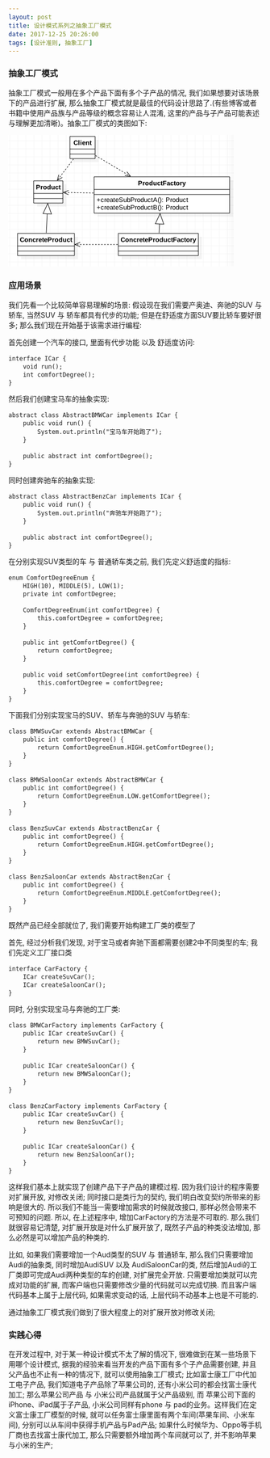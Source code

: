 ```yaml
---
layout: post
title: 设计模式系列之抽象工厂模式
date: 2017-12-25 20:26:00
tags: [设计准则, 抽象工厂]
---
```


### 抽象工厂模式

抽象工厂模式一般用在多个产品下面有多个子产品的情况, 我们如果想要对该场景下的产品进行扩展, 那么抽象工厂模式就是最佳的代码设计思路了.(有些博客或者书籍中使用产品族与产品等级的概念容易让人混淆, 这里的产品与子产品可能表述与理解更加清晰)。抽象工厂模式的类图如下:

![抽象工厂模式类图](/assets/images/2017-12-25-design-pattern-abstract-factory.png)

### 应用场景

我们先看一个比较简单容易理解的场景: 假设现在我们需要产奥迪、奔驰的SUV 与 轿车, 当然SUV 与 轿车都具有代步的功能; 但是在舒适度方面SUV要比轿车要好很多; 那么我们现在开始基于该需求进行编程:

首先创建一个汽车的接口, 里面有代步功能 以及 舒适度访问:

    interface ICar {
        void run();
        int comfortDegree();
    }

然后我们创建宝马车的抽象实现:


    abstract class AbstractBMWCar implements ICar {
        public void run() {
            System.out.println("宝马车开始跑了");
        }

        public abstract int comfortDegree();
    }


同时创建奔驰车的抽象实现:


    abstract class AbstractBenzCar implements ICar {
        public void run() {
            System.out.println("奔驰车开始跑了");
        }

        public abstract int comfortDegree();
    }


在分别实现SUV类型的车 与 普通轿车类之前, 我们先定义舒适度的指标:


    enum ComfortDegreeEnum {
        HIGH(10), MIDDLE(5), LOW(1);
        private int comfortDegree;

        ComfortDegreeEnum(int comfortDegree) {
            this.comfortDegree = comfortDegree;
        }

        public int getComfortDegree() {
            return comfortDegree;
        }

        public void setComfortDegree(int comfortDegree) {
            this.comfortDegree = comfortDegree;
        }
    }


下面我们分别实现宝马的SUV、轿车与奔驰的SUV 与轿车:


    class BMWSuvCar extends AbstractBMWCar {
        public int comfortDegree() {
            return ComfortDegreeEnum.HIGH.getComfortDegree();
        }
    }

    class BMWSaloonCar extends AbstractBMWCar {
        public int comfortDegree() {
            return ComfortDegreeEnum.LOW.getComfortDegree();
        }
    }

    class BenzSuvCar extends AbstractBenzCar {
        public int comfortDegree() {
            return ComfortDegreeEnum.HIGH.getComfortDegree();
        }
    }

    class BenzSaloonCar extends AbstractBenzCar {
        public int comfortDegree() {
            return ComfortDegreeEnum.MIDDLE.getComfortDegree();
        }
    }


既然产品已经全部就位了, 我们需要开始构建工厂类的模型了

首先, 经过分析我们发现, 对于宝马或者奔驰下面都需要创建2中不同类型的车; 我们先定义工厂接口类


    interface CarFactory {
        ICar createSuvCar();
        ICar createSaloonCar();
    }


同时, 分别实现宝马与奔驰的工厂类:


    class BMWCarFactory implements CarFactory {
        public ICar createSuvCar() {
            return new BMWSuvCar();
        }

        public ICar createSaloonCar() {
            return new BMWSaloonCar();
        }
    }

    class BenzCarFactory implements CarFactory {
        public ICar createSuvCar() {
            return new BenzSuvCar();
        }

        public ICar createSaloonCar() {
            return new BenzSaloonCar();
        }
    } 


这样我们基本上就实现了创建产品下子产品的建模过程. 因为我们设计的程序需要对扩展开放, 对修改关闭; 同时接口是类行为的契约, 我们明白改变契约所带来的影响是很大的. 所以我们不能当一需要增加需求的时候就改接口, 那样必然会带来不可预知的问题. 所以, 在上述程序中, 增加CarFactory的方法是不可取的. 那么我们就很容易记清楚, 对扩展开放是对什么扩展开放了, 既然子产品的种类没法增加, 那么必然是可以增加产品的种类的.

比如, 如果我们需要增加一个Aud类型的SUV 与 普通轿车, 那么我们只需要增加 Audi的抽象类, 同时增加AudiSUV 以及 AudiSaloonCar的类, 然后增加Audi的工厂类即可完成Audi两种类型的车的创建, 对扩展完全开放. 只需要增加类就可以完成对功能的扩展, 而客户端也只需要修改少量的代码就可以完成切换. 而且客户端代码基本上属于上层代码, 如果需求变动的话, 上层代码不动基本上也是不可能的.

通过抽象工厂模式我们做到了很大程度上的对扩展开放对修改关闭;

### 实践心得

在开发过程中, 对于某一种设计模式不太了解的情况下, 很难做到在某一些场景下用哪个设计模式, 据我的经验来看当开发的产品下面有多个子产品需要创建, 并且父产品也不止有一种的情况下, 就可以使用抽象工厂模式; 比如富士康工厂中代加工电子产品, 我们知道电子产品除了苹果公司的, 还有小米公司的都会找富士康代加工; 那么苹果公司产品 与 小米公司产品就属于父产品级别, 而 苹果公司下面的iPhone、iPad属于子产品, 小米公司同样有phone 与 pad的业务。这样我们在定义富士康工厂模型的时候, 就可以任务富士康里面有两个车间(苹果车间、小米车间), 分别可以从车间中获得手机产品与Pad产品; 如果什么时候华为、Oppo等手机厂商也去找富士康代加工, 那么只需要额外增加两个车间就可以了, 并不影响苹果与小米的生产;

